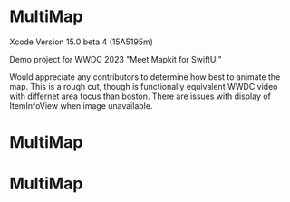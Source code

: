 # MultiMap

Xcode Version 15.0 beta 4 (15A5195m)

Demo project for WWDC 2023 "Meet Mapkit for SwiftUI"

Would appreciate any contributors to determine how best to animate the map. This is a rough cut, though is functionally  equivalent WWDC video with differnet area focus than boston. There are issues with display of ItemInfoView when image unavailable.
# MultiMap
# MultiMap
